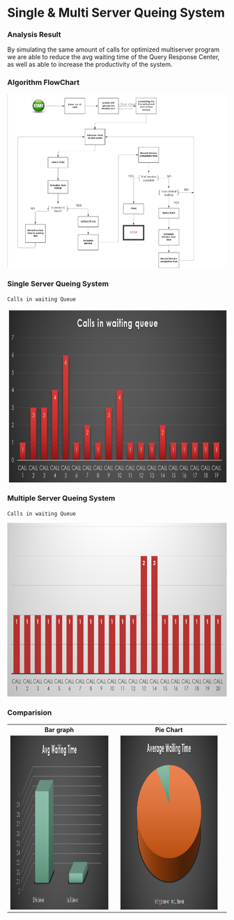 # Single & Multi Server Queing System

### Analysis Result
By simulating the same amount of calls for optimized multiserver program we are able to reduce the avg waiting time of the Query Response Center, as well as able to increase the productivity of the system.
### Algorithm FlowChart

<img alt="" src="ms flow.png" width="600px" height="400px"/>

### Single Server Queing System

`Calls in waiting Queue`

<img alt="" src="Screenshot (432).png" width="600px" height="400px"/>


### Multiple Server Queing System

`Calls in waiting Queue`

<img alt="" src="Screenshot (434).png" width="600px" height="400px" />
<br/>

### Comparision
 <table>
 <tr>
  <th>Bar graph <th/>
  <th>Pie Chart <th/>
  <tr/>
  <tr>
   <td><img alt="" src="Screenshot (436).png" width="600px" height="400px" /> <td/>
   <td> <img alt="" src="Screenshot (475).png" width="600px" height="400px" /><td/>
 <tr />
 <table/>

